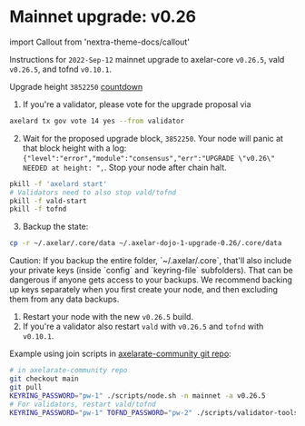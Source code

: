 # Mainnet upgrade: v0.26

import Callout from 'nextra-theme-docs/callout'

Instructions for `2022-Sep-12` mainnet upgrade to axelar-core `v0.26.5`, vald `v0.26.5`, and tofnd `v0.10.1`.

Upgrade height `3852250` [countdown](https://www.mintscan.io/axelar/blocks/3852250)

1. If you're a validator, please vote for the upgrade proposal via

```bash
axelard tx gov vote 14 yes --from validator
```

2. Wait for the proposed upgrade block, `3852250`. Your node will panic at that block height with a log: `{"level":"error","module":"consensus","err":"UPGRADE \"v0.26\" NEEDED at height: ",`. Stop your node after chain halt.

```bash
pkill -f 'axelard start'
# Validators need to also stop vald/tofnd
pkill -f vald-start
pkill -f tofnd
```

3. Backup the state:

```bash
cp -r ~/.axelar/.core/data ~/.axelar-dojo-1-upgrade-0.26/.core/data
```

<Callout type="warning" emoji="⚠️">
  Caution: If you backup the entire folder, `~/.axelar/.core`, that'll also include your private keys (inside `config` and `keyring-file` subfolders). That can be dangerous if anyone gets access to your backups. We recommend backing up keys separately when you first create your node, and then excluding them from any data backups.
</Callout>

1. Restart your node with the new `v0.26.5` build.
2. If you're a validator also restart `vald` with `v0.26.5` and `tofnd` with `v0.10.1`.

Example using join scripts in [axelarate-community git repo](https://github.com/axelarnetwork/axelarate-community):

```bash
# in axelarate-community repo
git checkout main
git pull
KEYRING_PASSWORD="pw-1" ./scripts/node.sh -n mainnet -a v0.26.5
# For validators, restart vald/tofnd
KEYRING_PASSWORD="pw-1" TOFND_PASSWORD="pw-2" ./scripts/validator-tools-host.sh -a v0.26.5 -q v0.10.1 -n mainnet
```
